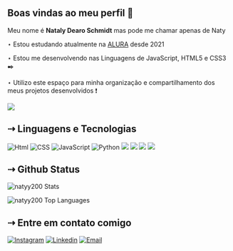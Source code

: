 ## Boas vindas ao meu perfil 🦇

Meu nome é **Nataly Dearo Schmidt** mas pode me chamar apenas de Naty

⋆ Estou estudando atualmente na [ALURA](https://www.alura.com.br) desde 2021

⋆ Estou me desenvolvendo nas Linguagens de JavaScript, HTML5 e CSS3 ✒️

⋆ Utilizo este espaço para minha organização e compartilhamento dos meus projetos desenvolvidos ❗

![](https://media.tenor.com/Ba3iZ1qUbnkAAAAj/pixel-foot-stomping.gif)

## ⇢ Linguagens e Tecnologias
![Html](https://img.shields.io/badge/Html-blue?style=for-the-badge&logo=html5)
![CSS](https://img.shields.io/badge/CSS-red?style=for-the-badge&logo=Css3)
![JavaScript](https://img.shields.io/badge/JavaScript-323330?style=for-the-badge&logo=javascript&logoColor=F7DF1E)
![Python](https://img.shields.io/badge/Python-gray?style=for-the-badge&logo=python)
![](https://img.shields.io/badge/TypeScript-007ACC?style=for-the-badge&logo=typescript&logoColor=white)
![](https://img.shields.io/badge/React-20232A?style=for-the-badge&logo=react&logoColor=61DAFB)
![](https://img.shields.io/badge/Git-%23000?style=for-the-badge&logo=git&logoColor=#E84D31&logoSize=auto)
![](https://img.shields.io/badge/bootStrap-%23000?style=for-the-badge&logo=bootstrap&logoColor=%#61DAFB&logoSize=auto)


## ⇢ Github Status
![natyy200 Stats](https://github-readme-stats.vercel.app/api?username=natyy200&theme=material-palenight&show_icons=true&hide_border=true&count_private=true)

![natyy200 Top Languages](https://github-readme-stats.vercel.app/api/top-langs/?username=natyy200&theme=material-palenight&show_icons=true&hide_border=true&layout=compact)

## ⇢ Entre em contato comigo

[![Instagram](https://img.shields.io/badge/Instagram-E4405F?style=for-the-badge&logo=instagram&logoColor=white)](https://www.instagram.com/nataly.dearo/)
[![Linkedin](https://img.shields.io/badge/LinkedIn-0077B5?style=for-the-badge&logo=linkedin&logoColor=white)](https://www.linkedin.com/in/nataly-dearo-schmidt-087a04252/)
[![Email](https://img.shields.io/badge/Gmail-D14836?style=for-the-badge&logo=gmail&logoColor=white)](mailto:natalydearo2008@gmail.com)
